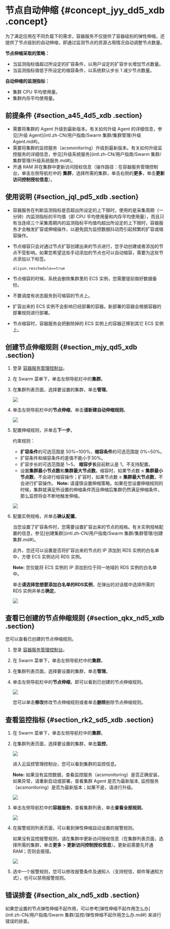 # 节点自动伸缩 {#concept_jyy_dd5_xdb .concept}

为了满足应用在不同负载下的需求，容器服务不仅提供了容器级别的弹性伸缩，还提供了节点级别的自动伸缩，即通过监测节点的资源占用情况自动调整节点数量。

**节点伸缩采取的策略：**

-   当监测指标值超过所设定的扩容条件，以用户设定的扩容步长增加节点数量。
-   当监测指标值低于所设定的缩容条件，以系统默认步长 1 减少节点数量。

**自动伸缩的监测指标：**

-   集群 CPU 平均使用量。
-   集群内存平均使用量。

## 前提条件 {#section_a45_4d5_xdb .section}

-   需要将集群的 Agent 升级到最新版本。有关如何升级 Agent 的详细信息，参见[升级 Agent](intl.zh-CN/用户指南/Swarm 集群/集群管理/升级 Agent.md#)。
-   需要将集群的监控服务（acsmonitoring）升级到最新版本。有关如何升级监控服务的详细信息，参见[升级系统服务](intl.zh-CN/用户指南/Swarm 集群/集群管理/升级系统服务.md#)。
-   开通 RAM 并在集群中更新访问授权信息（操作路径：在容器服务管理控制台，单击左侧导航栏中的 **集群**，选择所需的集群，单击右侧的**更多**，单击**更新访问控制授权信息**）。

## 使用说明 {#section_jql_pd5_xdb .section}

-   容器服务在判断监测指标是否超出所设定的上下限时，使用的是采集周期（一分钟）内监测指标的平均值（即 CPU 平均使用量和内存平均使用量），而且只有当连续三个采集周期内的监测指标平均值均超出所设定的上下限时，容器服务才会触发扩容或伸缩操作，以避免因为监控数据抖动而引起频繁的扩容或缩容操作。
-   节点缩容只会对通过节点扩容创建出来的节点进行，您手动创建或者添加的节点不受影响。如果您希望这些手动添加的节点也可以自动缩容，需要为这些节点添加以下标签。

    `aliyun.reschedule==true`

-   节点缩容的时候，系统会删除集群里的 ECS 实例，您需要提前做好数据备份。
-   不要调度有状态服务到可缩容的节点上。
-   扩容出来的 ECS 实例不会影响已经部署的容器。新部署的容器会根据容器的部署规则进行部署。
-   节点缩容时，容器服务会把删除掉的 ECS 实例上的容器迁移到其它 ECS 实例上。

## 创建节点伸缩规则 {#section_mjy_qd5_xdb .section}

1.  登录 [容器服务管理控制台](https://cs.console.aliyun.com)。
2.  在 Swarm 菜单下，单击左侧导航栏中的**集群**。
3.  在集群列表页面，选择要设置的集群，单击**管理**。

    ![](http://static-aliyun-doc.oss-cn-hangzhou.aliyuncs.com/assets/img/7092/15344947565355_zh-CN.png)

4.  单击左侧导航栏中的**节点伸缩**，单击**请新建自动伸缩规则**。

    ![](http://static-aliyun-doc.oss-cn-hangzhou.aliyuncs.com/assets/img/7092/15344947565357_zh-CN.png)

5.  配置伸缩规则，并单击**下一步**。

    约束规则：

    -   **扩容条件**的可选范围是 50%~100%，**缩容条件**的可选范围是 0%~50%。
    -   扩容条件和缩容条件的差值不能小于30%。
    -   扩容步长的可选范围是 1~5， **缩容步长**目前默认是 1，不支持配置。
    -   设置**集群最小节点数**和**集群最大节点数**。缩容时，如果节点数 ≤ **集群最小节点数**，不会进行缩容操作；扩容时，如果节点数 ≥ **集群最大节点数**，不会进行扩容操作。
    **Note:** 请谨慎设置伸缩策略。如果在您设置伸缩规则的时候，集群就满足所设置的伸缩条件而且伸缩后集群仍然满足伸缩条件，那么监控将会不断地触发伸缩。

    ![](http://static-aliyun-doc.oss-cn-hangzhou.aliyuncs.com/assets/img/7092/15344947565366_zh-CN.png)

6.  配置实例规格，并单击**确认配置**。

    当您设置了扩容条件时，您需要设置扩容出来的节点的规格。有关实例规格配置的信息，参见[创建集群](intl.zh-CN/用户指南/Swarm 集群/集群管理/创建集群.md#)。

    此外，您还可以设置是否将扩容出来的节点的 IP 添加到 RDS 实例的白名单中，方便 ECS 实例访问 RDS 实例。

    **Note:** 您仅能将 ECS 实例的 IP 添加到位于同一地域的 RDS 实例的白名单中。

    单击**请选择您想要添加白名单的RDS实例**，在弹出的对话框中选择所需的 RDS 实例并单击**确定**。

    ![](http://static-aliyun-doc.oss-cn-hangzhou.aliyuncs.com/assets/img/7092/15344947565367_zh-CN.png)


## 查看已创建的节点伸缩规则 {#section_qkx_nd5_xdb .section}

您可以查看已创建的节点伸缩规则。

1.  登录 [容器服务管理控制台](https://cs.console.aliyun.com)。
2.  在 Swarm 菜单下，单击左侧导航栏中的**集群**。
3.  在集群列表页面，选择要设置的集群，单击**管理**。
4.  单击左侧导航栏中的**节点伸缩**，即可以看到已创建的节点伸缩规则。

    ![](http://static-aliyun-doc.oss-cn-hangzhou.aliyuncs.com/assets/img/7092/15344947565371_zh-CN.png)

    您可以单击**修改**修改节点伸缩规则或者单击**删除**删除节点伸缩规则。


## 查看监控指标 {#section_rk2_sd5_xdb .section}

1.  在 Swarm 菜单下，单击左侧导航栏中的**集群**。
2.  在集群列表页面，选择要设置的集群，单击**监控**。

    ![](http://static-aliyun-doc.oss-cn-hangzhou.aliyuncs.com/assets/img/7092/15344947565374_zh-CN.png)

    进入云监控管理控制台，您可以看到集群的监控信息。

    **Note:** 如果没有监控数据，查看监控服务（acsmonitoring）是否正确安装，如果异常，请重新启动或部署。查看集群 Agent 是否为最新版本, 监控服务（acsmonitoring）是否为最新版本；如果不是，请进行升级。

    ![](http://static-aliyun-doc.oss-cn-hangzhou.aliyuncs.com/assets/img/7092/15344947575376_zh-CN.png)

3.  单击左侧导航栏中的**容器服务**，查看集群列表，单击**查看全部规则**。

    ![](http://static-aliyun-doc.oss-cn-hangzhou.aliyuncs.com/assets/img/7092/15344947575377_zh-CN.png)

4.  在报警规则列表页面，可以看到弹性伸缩自动设置的报警规则。

     

    如果没有监控报警规则，请在集群中更新访问授权信息（在集群列表页面，选择所需的集群，单击**更多** \> **更新访问控制授权信息**）。更新前需要先开通 RAM；否则会报错。

    ![](http://static-aliyun-doc.oss-cn-hangzhou.aliyuncs.com/assets/img/7092/15344947575381_zh-CN.png)

5.  选中一个报警规则，您可以修改报警条件及通知人（支持短信，邮件等通知方式），也可以禁用报警规则。

     


## 错误排查 {#section_alx_nd5_xdb .section}

如果您设置的节点弹性伸缩不起作用，可以参考[弹性伸缩不起作用怎么办](intl.zh-CN/用户指南/Swarm 集群/监控/弹性伸缩不起作用怎么办.md#) 来进行错误的排查。

